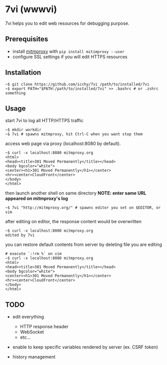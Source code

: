 # 7vi (wwwvi)
7vi helps you to edit web resources for debugging purpose.

## Prerequisites
* install [mitmproxy](https://mitmproxy.org/) with `pip install mitimproxy --user`
* configure SSL settings if you will edit HTTPS resources

## Installation
```
~$ git clone https://github.com/icchy/7vi /path/to/installed/7vi
~$ export PATH="$PATH:/path/to/installed/7vi" >> .bashrc # or .zshrc something
```

## Usage
start 7vi to log all HTTP/HTTPS traffic
```
~$ mkdir workdir
~$ 7vi # spawns mitmproxy, hit Ctrl-C when you want stop them
```

access web page via proxy (localhost:8080 by default).
```
~$ curl -x localhost:8080 mitmproxy.org 
<html>
<head><title>301 Moved Permanently</title></head>
<body bgcolor="white">
<center><h1>301 Moved Permanently</h1></center>
<hr><center>CloudFront</center>
</body>
</html>
```

then launch another shell on same directory
**NOTE: enter same URL appeared on mitmproxy's log**
```
~$ 7vi "http://mitmproxy.org/" # spawns editor you set on $EDITOR, or vim
```

after editing on editor, the response content would be overwritten
```
~$ curl -x localhost:8080 mitmproxy.org
edited by 7vi
```

you can restore default contents from server by deleting file you are editing
```
# execute `:!rm %` on vim
~$ curl -x localhost:8080 mitmproxy.org
<html>       
<head><title>301 Moved Permanently</title></head>
<body bgcolor="white">
<center><h1>301 Moved Permanently</h1></center>
<hr><center>CloudFront</center>
</body>
</html>
```


## TODO
* edit everything
  * HTTP response header
  * WebSocket
  * etc...

* enable to keep specific variables rendered by server (ex. CSRF token)
* history management